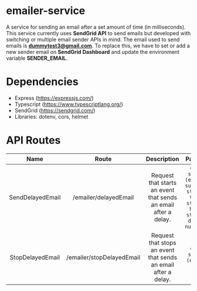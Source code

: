 # emailer-service
A service for sending an email after a set amount of time (in milliseconds). This service currently uses **SendGrid API** to send emails but developed with switching or multiple email sender APIs in mind. The email used to send emails is **dummytest3@gmail.com**. To replace this, we have to set or add a new sender email on **SendGrid Dashboard** and update the environment variable **SENDER_EMAIL**.

# Dependencies
* Express (https://expressjs.com/)
* Typescript (https://www.typescriptlang.org/)
* SendGrid (https://sendgrid.com/)
* Libraries: dotenv, cors, helmet

# API Routes
Name | Route | Description | Payload
| :---: | :---: | :---: | :---:
SendDelayedEmail | /emailer/delayedEmail | Request that starts an event that sends an email after a delay. | `{ to: string (email), subject: string, text: string, html: string, delay: number }`
StopDelayedEmail  | /emailer/stopDelayedEmail | Request that stops an event that sends an email after a delay. | `{ to: string (email) }`
